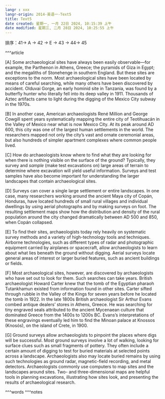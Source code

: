 ```yaml
---
langr : xxx
langr-origin: 2014-英语一-Text5
title: Text5
date created: 星期一, 一月 22日 2024, 10:15:39 上午
date modified: 星期三, 二月 28日 2024, 10:25:55 上午
---
```


排序：41-> A -> 42 -> E -> 43 -> 44-> 45

^^^article

[A] Some archaeological sites have always been easily observable—for example, the Parthenon in Athens, Greece; the pyramids of Giza in Egypt; and the megaliths of Stonehenge in southern England. But these sites are exceptions to the norm. Most archaeological sites have been located by means of careful searching, while many others have been discovered by accident. Olduvai Gorge, an early hominid site in Tanzania, was found by a butterfly hunter who literally fell into its deep valley in 1911. Thousands of Aztec artifacts came to light during the digging of the Mexico City subway in the 1970s.

[B] In another case, American archaeologists René Million and George Cowgill spent years systematically mapping the entire city of Teotihuacán in the Valley of Mexico near what is now Mexico City. At its peak around AD 600, this city was one of the largest human settlements in the world. The researchers mapped not only the city’s vast and ornate ceremonial areas, but also hundreds of simpler apartment complexes where common people lived.

[C] How do archaeologists know where to find what they are looking for when there is nothing visible on the surface of the ground? Typically, they survey and _sample_ (make test excavations on) large areas of terrain to determine where excavation will yield useful information. Surveys and test samples have also become important for understanding the larger landscapes that contain archaeological sites.

[D] Surveys can cover a single large settlement or entire landscapes. In one case, many researchers working around the ancient Maya city of Copán, Honduras, have located hundreds of small rural villages and individual dwellings by using aerial photographs and by making surveys on foot. The resulting settlement maps show how the distribution and density of the rural population around the city changed dramatically between AD 500 and 850, when Copán collapsed.

[E] To find their sites, archaeologists today rely heavily on systematic survey methods and a variety of high-technology tools and techniques. Airborne technologies, such as different types of radar and photographic equipment carried by airplanes or spacecraft, allow archaeologists to learn about what lies beneath the ground without digging. Aerial surveys locate general areas of interest or larger buried features, such as ancient buildings or fields.

[F] Most archaeological sites, however, are discovered by archaeologists who have set out to look for them. Such searches can take years. British archaeologist Howard Carter knew that the tomb of the Egyptian pharaoh Tutankhamun existed from information found in other sites. Carter sifted through rubble in the Valley of the Kings for seven years before he located the tomb in 1922. In the late 1800s British archaeologist Sir Arthur Evans combed antique dealers’ stores in Athens, Greece. He was searching for tiny engraved seals attributed to the ancient Mycenaean culture that dominated Greece from the 1400s to 1200s BC. Evans’s interpretations of these engravings eventually led him to find the Minoan palace at Knossos (Knosós), on the island of Crete, in 1900.

[G] Ground surveys allow archaeologists to pinpoint the places where digs will be successful. Most ground surveys involve a lot of walking, looking for surface clues such as small fragments of pottery. They often include a certain amount of digging to test for buried materials at selected points across a landscape. Archaeologists also may locate buried remains by using such technologies as ground radar, magnetic-field recording, and metal detectors. Archaeologists commonly use computers to map sites and the landscapes around sites. Two- and three-dimensional maps are helpful tools in planning excavations, illustrating how sites look, and presenting the results of archaeological research.



^^^words
^^^notes
